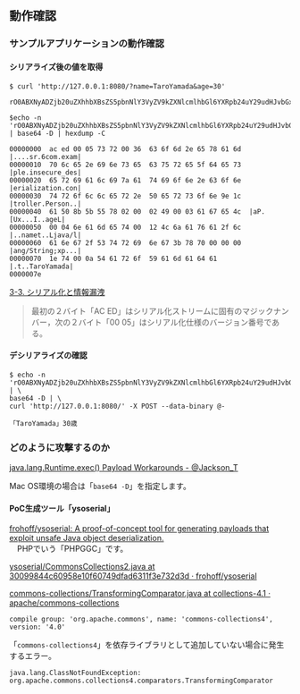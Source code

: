 ## 動作確認

### サンプルアプリケーションの動作確認

#### シリアライズ後の値を取得

```
$ curl 'http://127.0.0.1:8080/?name=TaroYamada&age=30'

rO0ABXNyADZjb20uZXhhbXBsZS5pbnNlY3VyZV9kZXNlcmlhbGl6YXRpb24uY29udHJvbGxlci5QZXJzb26eHGFQi1tVeAIAAkkAA2FnZUwABG5hbWV0ABJMamF2YS9sYW5nL1N0cmluZzt4cAAAAB50AApUYXJvWWFtYWRh
```


```
$echo -n 'rO0ABXNyADZjb20uZXhhbXBsZS5pbnNlY3VyZV9kZXNlcmlhbGl6YXRpb24uY29udHJvbGxlci5QZXJzb26eHGFQi1tVeAIAAkkAA2FnZUwABG5hbWV0ABJMamF2YS9sYW5nL1N0cmluZzt4cAAAAB50AApUYXJvWWFtYWRh' | base64 -D | hexdump -C

00000000  ac ed 00 05 73 72 00 36  63 6f 6d 2e 65 78 61 6d  |....sr.6com.exam|
00000010  70 6c 65 2e 69 6e 73 65  63 75 72 65 5f 64 65 73  |ple.insecure_des|
00000020  65 72 69 61 6c 69 7a 61  74 69 6f 6e 2e 63 6f 6e  |erialization.con|
00000030  74 72 6f 6c 6c 65 72 2e  50 65 72 73 6f 6e 9e 1c  |troller.Person..|
00000040  61 50 8b 5b 55 78 02 00  02 49 00 03 61 67 65 4c  |aP.[Ux...I..ageL|
00000050  00 04 6e 61 6d 65 74 00  12 4c 6a 61 76 61 2f 6c  |..namet..Ljava/l|
00000060  61 6e 67 2f 53 74 72 69  6e 67 3b 78 70 00 00 00  |ang/String;xp...|
00000070  1e 74 00 0a 54 61 72 6f  59 61 6d 61 64 61        |.t..TaroYamada|
0000007e
```

[3-3. シリアル化と情報漏洩](https://www.ipa.go.jp/security/awareness/vendor/programmingv1/a03_03.html)

> 最初の２バイト「AC ED」はシリアル化ストリームに固有のマジックナンバー，次の２バイト「00 05」はシリアル化仕様のバージョン番号である。


#### デシリアライズの確認


```
$ echo -n 'rO0ABXNyADZjb20uZXhhbXBsZS5pbnNlY3VyZV9kZXNlcmlhbGl6YXRpb24uY29udHJvbGxlci5QZXJzb26eHGFQi1tVeAIAAkkAA2FnZUwABG5hbWV0ABJMamF2YS9sYW5nL1N0cmluZzt4cAAAAB50AApUYXJvWWFtYWRh' | \
base64 -D | \
curl 'http://127.0.0.1:8080/' -X POST --data-binary @-

「TaroYamada」30歳
```

### どのように攻撃するのか


[java.lang.Runtime.exec() Payload Workarounds - @Jackson_T](http://www.jackson-t.ca/runtime-exec-payloads.html)

Mac OS環境の場合は「`base64 -D`」を指定します。

#### PoC生成ツール「ysoserial」

[frohoff/ysoserial: A proof-of-concept tool for generating payloads that exploit unsafe Java object deserialization.](https://github.com/frohoff/ysoserial)  
　PHPでいう「PHPGGC」です。

[ysoserial/CommonsCollections2.java at 30099844c60958e10f60749dfad6311f3e732d3d · frohoff/ysoserial](https://github.com/frohoff/ysoserial/blob/30099844c60958e10f60749dfad6311f3e732d3d/src/main/java/ysoserial/payloads/CommonsCollections2.java)

[commons-collections/TransformingComparator.java at collections-4.1 · apache/commons-collections](https://github.com/apache/commons-collections/blob/collections-4.1/src/main/java/org/apache/commons/collections4/comparators/TransformingComparator.java)

```
compile group: 'org.apache.commons', name: 'commons-collections4', version: '4.0'
```

「`commons-collections4`」を依存ライブラリとして追加していない場合に発生するエラー。
```
java.lang.ClassNotFoundException: org.apache.commons.collections4.comparators.TransformingComparator
```